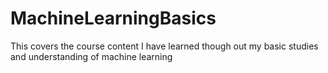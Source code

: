 # MachineLearningBasics
This covers the course content I have learned though out my basic studies and understanding of machine learning
